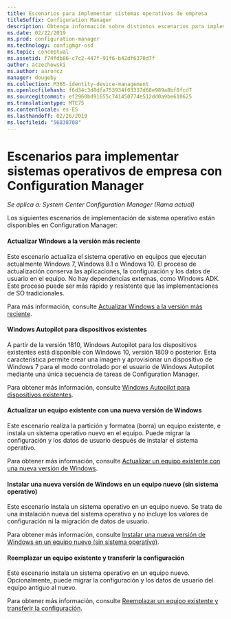 ```yaml
---
title: Escenarios para implementar sistemas operativos de empresa
titleSuffix: Configuration Manager
description: Obtenga información sobre distintos escenarios para implementar sistemas operativos de empresa con Configuration Manager.
ms.date: 02/22/2019
ms.prod: configuration-manager
ms.technology: configmgr-osd
ms.topic: conceptual
ms.assetid: f74fdb86-c7c2-447f-91f6-b42df6370d7f
author: aczechowski
ms.author: aaroncz
manager: dougeby
ms.collection: M365-identity-device-management
ms.openlocfilehash: f6d34c3d8dfa753934f03337d68e989a8bf8fcd7
ms.sourcegitcommit: ef2960bd91655c741450774e512dd0a9be610625
ms.translationtype: MTE75
ms.contentlocale: es-ES
ms.lasthandoff: 02/26/2019
ms.locfileid: "56838708"
---
```

# <a name="scenarios-to-deploy-enterprise-operating-systems-with-configuration-manager"></a>Escenarios para implementar sistemas operativos de empresa con Configuration Manager

*Se aplica a: System Center Configuration Manager (Rama actual)*

Los siguientes escenarios de implementación de sistema operativo están disponibles en Configuration Manager:  

#### <a name="upgrade-windows-to-the-latest-version"></a>Actualizar Windows a la versión más reciente
Este escenario actualiza el sistema operativo en equipos que ejecutan actualmente Windows 7, Windows 8.1 o Windows 10. El proceso de actualización conserva las aplicaciones, la configuración y los datos de usuario en el equipo. No hay dependencias externas, como Windows ADK. Este proceso puede ser más rápido y resistente que las implementaciones de SO tradicionales.  

Para más información, consulte [Actualizar Windows a la versión más reciente](/sccm/osd/deploy-use/upgrade-windows-to-the-latest-version).


#### <a name="windows-autopilot-for-existing-devices"></a>Windows Autopilot para dispositivos existentes
<!--3607717, fka 1358333--> A partir de la versión 1810, Windows Autopilot para los dispositivos existentes está disponible con Windows 10, versión 1809 o posterior. Esta característica permite crear una imagen y aprovisionar un dispositivo de Windows 7 para el modo controlado por el usuario de Windows Autopilot mediante una única secuencia de tareas de Configuration Manager.

Para obtener más información, consulte [Windows Autopilot para dispositivos existentes](/sccm/osd/deploy-use/windows-autopilot-for-existing-devices).


#### <a name="refresh-an-existing-computer-with-a-new-version-of-windows"></a>Actualizar un equipo existente con una nueva versión de Windows
Este escenario realiza la partición y formatea (borra) un equipo existente, e instala un sistema operativo nuevo en el equipo. Puede migrar la configuración y los datos de usuario después de instalar el sistema operativo.  

Para obtener más información, consulte [Actualizar un equipo existente con una nueva versión de Windows](/sccm/osd/deploy-use/refresh-an-existing-computer-with-a-new-version-of-windows).


#### <a name="install-a-new-version-of-windows-on-a-new-computer-bare-metal"></a>Instalar una nueva versión de Windows en un equipo nuevo (sin sistema operativo)
Este escenario instala un sistema operativo en un equipo nuevo. Se trata de una instalación nueva del sistema operativo y no incluye los valores de configuración ni la migración de datos de usuario.  

Para obtener más información, consulte [Instalar una nueva versión de Windows en un equipo nuevo (sin sistema operativo)](/sccm/osd/deploy-use/install-new-windows-version-new-computer-bare-metal).


#### <a name="replace-an-existing-computer-and-transfer-settings"></a>Reemplazar un equipo existente y transferir la configuración
Este escenario instala un sistema operativo en un equipo nuevo. Opcionalmente, puede migrar la configuración y los datos de usuario del equipo antiguo al nuevo.  

Para obtener más información, consulte [Reemplazar un equipo existente y transferir la configuración](/sccm/osd/deploy-use/replace-an-existing-computer-and-transfer-settings).



